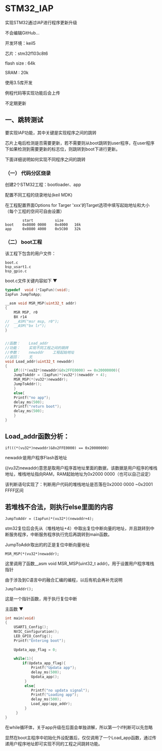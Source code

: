 # STM32_IAP

实现STM32通过IAP进行程序更新升级

不会编辑GitHub...

开发环境：keil5

芯片：stm32f103c8t6

flash size : 64k

SRAM : 20k

使用3.5库开发

例程代码等实现功能后会上传

不定期更新

## 一、跳转测试

要实现IAP功能，其中关键是实现程序之间的跳转

芯片上电后检测是否需要更新，若不需要则从boot跳转到user程序，在user程序下如果检测到需要更新的标志位，则跳转到boot下进行更新。

下面详细说明如何实现不同程序之间的跳转

### （一） 代码分区烧录

创建2个STM32工程：bootloader、app

配置不同工程的烧录地址(keil MDK)

在工程配置界面Options for Targer 'xxx'的Target选项中填写起始地址和大小（每个工程的空间可自由设置）

            start          size     
    boot    0x0800 0000    0x4000   16k
    app     0x0800 4000    0x5C00   32k
    
### （二） boot工程

该工程下包含的用户文件：

    boot.c
    bsp_usart1.c
    bsp_gpio.c

boot.c文件关键内容如下 ▼

```c
typedef  void (*IapFun)(void);
IapFun JumpToApp; 

__asm void MSR_MSP(uint32_t addr) 
{
    MSR MSP, r0
    BX r14
//  __ASM("msr msp, r0");
//  __ASM("bx lr"); 
}


//函数：    Load_addr
//功能：    实现不同工程之间的跳转
//参数：    newaddr    工程起始地址
//返回：    无
void Load_addr(uint32_t newaddr)
{
    if(((*(vu32*)newaddr)&0x2FFE0000) == 0x20000000){
	JumpToAddr = (IapFun)*(vu32*)(newaddr + 4);
	MSR_MSP(*(vu32*)newaddr);
	JumpToAddr();
    }
    else{
	Printf("no app");
	delay_ms(500);
	Printf("return boot");
	delay_ms(500);
    }
}
```

Load_addr函数分析：
---

	if(((*(vu32*)newaddr)&0x2FFE0000) == 0x20000000)

newaddr是用户程序Flash首地址

(*(vu32*)newaddr)意思是取用户程序首地址里面的数据，该数据是用户程序的堆栈地址，堆栈地址指向RAM，RAM起始地址为0x2000 0000（也可以自己设定）

该判断语句实现了：判断用户代码的堆栈地址是否落在0x2000 0000 ~0x2001 FFFF区间

若堆栈不合法，则执行else里面的内容
---
	JumpToAddr = (IapFun)*(vu32*)(newaddr+4);

stm32复位后会先从（堆栈地址+4）中取出复位中断向量的地址，并且跳转到中断服务程序，中断服务程序执行完后再跳转到main函数。

JumpToAddr取出的的正是复位中断向量地址

	MSR_MSP(*(vu32*)newaddr);
	
这里调用了函数__asm void MSR_MSP(uint32_t addr)，用于设置用户程序堆栈指针	

由于涉及到C语言中的融合汇编的编程，以后有机会再补充说明

	JumpToAddr();
	
这是一个指针函数，用于执行复位中断

主函数 ▼

```c
int main(void)
{
    USART1_Config();
    NVIC_Configuration();	
    LED_GPIO_Config();
    Printf("Entering boot");
	
    Updata_app_flag = 0;
	
    while(1){
        if(Updata_app_flag){
            Printf("Updata app");
            delay_ms(500);
            Updata_app();
         }
         else{
            Printf("no updata signal");
            Printf("Loading app");
            delay_ms(500);
            Load_app(app_addr);
         }
     }
}
```

在while循环体，关于app升级在后面会单独讲解，所以第一个if判断可以先忽略

显然在boot主程序中初始化外设配置后，仅仅调用了一个Load_app函数，通过传递用户程序地址即可实现不同的工程之间跳转功能。








